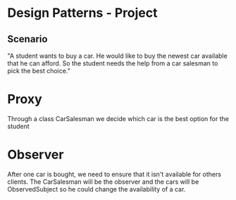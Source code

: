 # Design Patterns - Project
<h2>Scenario</h2>
 "A student wants to buy a car. He would like to buy the newest car available that he can afford.
 So the student needs the help from a car salesman to pick the best choice."
  <h1>Proxy</h1>  
  Through a class CarSalesman we decide which car is the best option for the student
 <h1>Observer</h1> 
 After one car is bought, we need to ensure that it isn't available for others clients.
 The CarSalesman will be the observer and the cars will be ObservedSubject so he could change the availability of a car.


